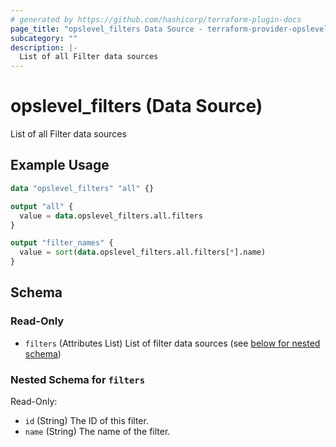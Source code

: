```yaml
---
# generated by https://github.com/hashicorp/terraform-plugin-docs
page_title: "opslevel_filters Data Source - terraform-provider-opslevel"
subcategory: ""
description: |-
  List of all Filter data sources
---
```


# opslevel_filters (Data Source)

List of all Filter data sources

## Example Usage

```terraform
data "opslevel_filters" "all" {}

output "all" {
  value = data.opslevel_filters.all.filters
}

output "filter_names" {
  value = sort(data.opslevel_filters.all.filters[*].name)
}
```

<!-- schema generated by tfplugindocs -->
## Schema

### Read-Only

- `filters` (Attributes List) List of filter data sources (see [below for nested schema](#nestedatt--filters))

<a id="nestedatt--filters"></a>
### Nested Schema for `filters`

Read-Only:

- `id` (String) The ID of this filter.
- `name` (String) The name of the filter.


